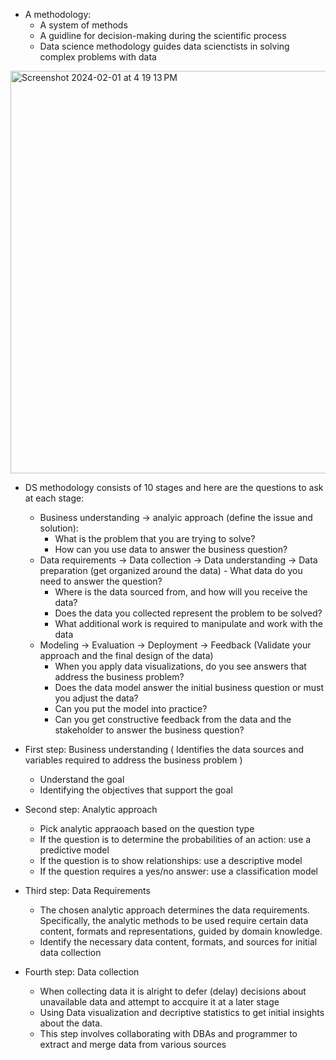 - A methodology:
	- A system of methods
	- A guidline for decision-making during the scientific process
	- Data science methodology guides data scienctists in solving complex problems with data

<img width="644" alt="Screenshot 2024-02-01 at 4 19 13 PM" src="https://github.com/DuongNg2911/IBM-Data-Science/assets/127082369/7c713688-2c0a-45d8-a516-d996aa45d0f7">

- DS methodology consists of 10 stages and here are the questions to ask at each stage:
	- Business understanding -> analyic approach (define the issue and solution):
 		- What is the problem that you are trying to solve?
	 	- How can you use data to answer the business question?
  - Data requirements -> Data collection -> Data understanding -> Data preparation (get organized around the data)
		- What data do you need to answer the question?
    - Where is the data sourced from, and how will you receive the data?
    - Does the data you collected represent the problem to be solved?
    - What additional work is required to manipulate and work with the data
  - Modeling -> Evaluation -> Deployment -> Feedback (Validate your approach and the final design of the data)
  	- When you apply data visualizations, do you see answers that address the business problem?
   	- Does the data model answer the initial business question or must you adjust the data?
    - Can you put the model into practice?
    - Can you get constructive feedback from the data and the stakeholder to answer the business question?

- First step: Business understanding ( Identifies the data sources and variables required to address the business problem )
  - Understand the goal
  - Identifying the objectives that support the goal

- Second step: Analytic approach
	- Pick analytic appraoach based on the question type
   	- If the question is to determine the probabilities of an action: use a predictive model
   	- If the question is to show relationships: use a descriptive model
   	- If the question requires a yes/no answer: use a classification model
  
- Third step: Data Requirements
	- The chosen analytic approach determines the data requirements. Specifically, the analytic methods to be used require certain data content, formats and representations, guided by domain knowledge.
	- Identify the necessary data content, formats, and sources for initial data collection
 
- Fourth step: Data collection
	- When collecting data it is alright to defer (delay) decisions about unavailable data and attempt to accquire it at a later stage
	- Using Data visualization and decriptive statistics to get initial insights about the data.
 	- This step involves collaborating with DBAs and programmer to extract and merge data from various sources




